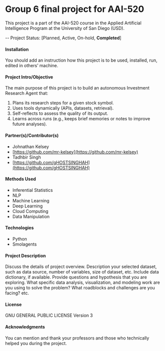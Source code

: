 # Group 6 final project for AAI-520

This project is a part of the AAI-520 course in the Applied Artificial Intelligence Program at the University of San Diego (USD).

-- Project Status: [Planned, Active, On-hold, **Completed**]

#### Installation
You should add an instruction how this project is to be used, installed, run, edited in others’ machine.
 
#### Project Intro/Objective

The main purpose of this project is to build an autonomous Investment Research Agent that:
1. Plans its research steps for a given stock symbol.
2. Uses tools dynamically (APIs, datasets, retrieval).
3. Self-reflects to assess the quality of its output.
4. Learns across runs (e.g., keeps brief memories or notes to improve future analyses).

#### Partner(s)/Contributor(s)

* Johnathan Kelsey
* [https://github.com/mr-kelsey](https://github.com/mr-kelsey)
* Tadhbir Singh
* [https://github.com/gHOSTSINGHAH](https://github.com/gHOSTSINGHAH)

#### Methods Used
* Inferential Statistics
* NLP
* Machine Learning
* Deep Learning
* Cloud Computing 
* Data Manipulation

#### Technologies
* Python
* Smolagents

#### Project Description
Discuss the details of project overview. Description your selected dataset, such as data source, number of variables, size of dataset, etc. Include data dictionary, if available.  Provide questions and hypothesis that you are exploring. What specific data analysis, visualization, and modeling work are you using to solve the problem? What roadblocks and challenges are you facing? etc. 

#### License
GNU GENERAL PUBLIC LICENSE Version 3

#### Acknowledgments
You can mention and thank your professors and those who technically helped you during the project. 
